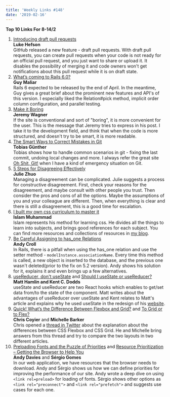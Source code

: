 ```yaml
---
title: 'Weekly Links #148'
date: '2019-02-16'
---
```


**Top 10 Links For 8-14/2**

1. [Introducing draft pull requests](https://github.blog/2019-02-14-introducing-draft-pull-requests/)  
   **Luke Hefson**  
   GitHub released a new feature - draft pull requests. With draft pull requests, you can create pull requests when your code is not ready for an official pull request, and you just want to share or upload it. It disables the possibility of merging it and code owners won't get notifications about this pull request while it is on draft state.
2. [What’s coming to Rails 6.0?](https://medium.com/rubyinside/whats-coming-to-rails-6-0-8ec79eea66da)  
   **Guy Maliar**  
   Rails 6 expected to be released by the end of April. In the meantime, Guy gives a great brief about the prominent new features and API's of this version. I especially liked the Relation#pick method, implicit order column configuration, and parallel testing.
3. [Make it Boring](https://jeremy.codes/blog/make-it-boring/)  
   **Jeremy Wagner**  
   If the site is conventional and sort of "boring", it is more convenient for the user. This is the message that Jeremy tries to express in his post. I take it to the development field, and think that when the code is more structured, and doesn't try to be smart, it is more readable.
4. [The Smart Ways to Correct Mistakes in Git](https://css-tricks.com/the-smart-ways-to-correct-mistakes-in-git/)  
   **Tobias Günther**  
   Tobias shows how to handle common scenarios in git - fixing the last commit, undoing local changes and more. I always refer the great site [Oh Shit, Git!](http://ohshitgit.com/) when I have a kind of emergency situation on Git.
5. [5 Steps for Disagreeing Effectively](https://www.linkedin.com/pulse/5-steps-disagreeing-effectively-julie-zhuo/)  
   **Julie Zhuo**  
   Managing a disagreement can be complicated. Julie suggests a process for constructive disagreement. First, check your reasons for the disagreement, and maybe consult with other people you trust. Then consider the pros and cons of all the options. Maybe the assumptions of you and your colleague are different. Then, when everything is clear and there is still a disagreement, this is a good time for escalation.
6. [I built my own css curriculum to master it](https://dev.to/imm9o/i-built-my-own-css-curriculum-to-master-it-2ec2)  
   **Islam Muhammad**  
   Islam represents his method for learning css. He divides all the things to learn into subjects, and brings good references for each subject. You can find more resources and collections of resources in [my blog](https://yearn2learn.netlify.com/resources/css).
7. [Be Careful Assigning to has_one Relations](https://andycroll.com/ruby/be-careful-assigning-to-has-one-relations/)  
   **Andy Croll**  
   In Rails, there is a pitfall when using the has_one relation and use the setter method - `modelInstance.associationName`. Every time this method is called, a new object is inserted to the database, and the previous one wasn't deleted(prior to the fix on 5.2 version). Andy shows his solution for it, explains it and even brings up a few alternatives.
8. [useReducer, don't useState](https://matthamlin.me/blog/2019/february/why-you-should-useReducer/) and [Should I useState or useReducer?](https://kentcdodds.com/blog/should-i-usestate-or-usereducer)  
   **Matt Hamlin and Kent C. Dodds**  
   useState and useReducer are two React hooks which enables to get/set data from/to the state of the component. Matt writes about the advantages of useReducer over useState and Kent relates to Matt's article and explains why he used useState in the redesign of his [website](https://kentcdodds.com/).
9. [Quick! What’s the Difference Between Flexbox and Grid?](https://css-tricks.com/quick-whats-the-difference-between-flexbox-and-grid/) and [To Grid or to Flex?](https://css-irl.info/to-grid-or-to-flex/)  
   **Chris Coyier** and **Michelle Barker**  
   Chris opened a [thread in Twitter](https://twitter.com/chriscoyier/status/1088827201468813312) about the explanation about the differences between CSS Flexbox and CSS Grid. He and Michelle bring answers from this thread and try to compare the two layouts in two different articles.
10. [Preloading Fonts and the Puzzle of Priorities](https://andydavies.me/blog/2019/02/12/preloading-fonts-and-the-puzzle-of-priorities/) and [Resource Prioritization – Getting the Browser to Help You](https://developers.google.com/web/fundamentals/performance/resource-prioritization)  
    **Andy Davies** and **Sérgio Gomes**  
    In our web application, we have resources that the browser needs to download. Andy and Sérgio shows us how we can define priorities for improving the performance of our site. Andy wrote a deep dive on using `<link rel=preload>` for loading of fonts. Sérgio shows other options as `<link rel="preconnect">` and `<link rel="prefetch">` and suggests use cases for each one.

